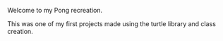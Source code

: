 Welcome to my Pong recreation.

This was one of my first projects made using the turtle library and class creation.
